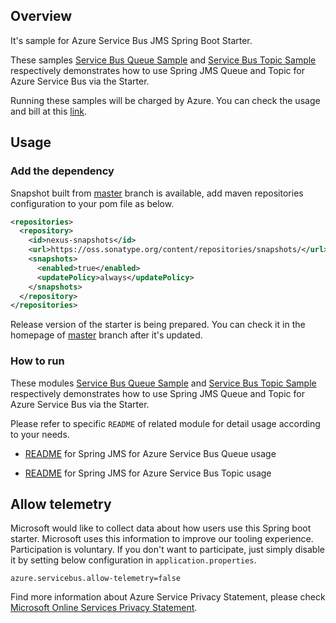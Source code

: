 ## Overview

It's sample for Azure Service Bus JMS Spring Boot Starter.

These samples [Service Bus Queue Sample](./azure-servicebus-jms-queue-spring-boot-sample/) and [Service Bus Topic Sample](./azure-servicebus-jms-topic-spring-boot-sample/) respectively demonstrates how to use Spring JMS Queue and Topic for Azure Service Bus via the Starter.

Running these samples will be charged by Azure. You can check the usage and bill at this [link](https://azure.microsoft.com/en-us/account/).

## Usage

### Add the dependency

Snapshot built from [master](https://github.com/microsoft/azure-spring-boot) branch is available, add maven repositories configuration to your pom file as below.

```xml
<repositories>
  <repository>
    <id>nexus-snapshots</id>
    <url>https://oss.sonatype.org/content/repositories/snapshots/</url>
    <snapshots>
      <enabled>true</enabled>
      <updatePolicy>always</updatePolicy>
    </snapshots>
  </repository>
</repositories>
```

Release version of the starter is being prepared. You can check it in the homepage of [master](https://github.com/microsoft/azure-spring-boot) branch after it's updated.

### How to run

These modules [Service Bus Queue Sample](./azure-servicebus-jms-queue-spring-boot-sample/) and [Service Bus Topic Sample](./azure-servicebus-jms-topic-spring-boot-sample/) respectively demonstrates how to use Spring JMS Queue and Topic for Azure Service Bus via the Starter.

Please refer to specific `README` of related module for detail usage according to your needs.

* [README](./azure-servicebus-jms-queue-spring-boot-sample/README.md) for Spring JMS for Azure Service Bus Queue usage

* [README](./azure-servicebus-jms-topic-spring-boot-sample/README.md) for Spring JMS for Azure Service Bus Topic usage


## Allow telemetry
Microsoft would like to collect data about how users use this Spring boot starter. Microsoft uses this information to improve our tooling experience. Participation is voluntary. If you don't want to participate, just simply disable it by setting below configuration in `application.properties`.
```
azure.servicebus.allow-telemetry=false
```
Find more information about Azure Service Privacy Statement, please check [Microsoft Online Services Privacy Statement](https://www.microsoft.com/en-us/privacystatement/OnlineServices/Default.aspx). 
